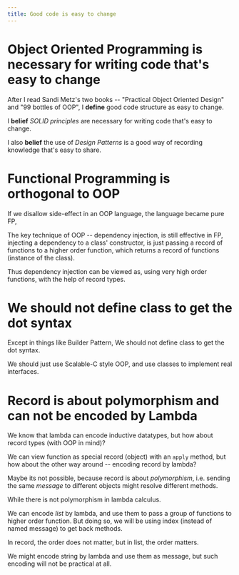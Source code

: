 ```yaml
---
title: Good code is easy to change
---
```


# Object Oriented Programming is necessary for writing code that's easy to change

After I read Sandi Metz's two books --
"Practical Object Oriented Design" and "99 bottles of OOP",
I **define** good code structure as easy to change.

I **belief** _SOLID principles_ are necessary
for writing code that's easy to change.

I also **belief** the use of _Design Patterns_ is a good way
of recording knowledge that's easy to share.

# Functional Programming is orthogonal to OOP

If we disallow side-effect in an OOP language, the language became pure FP,

The key technique of OOP -- dependency injection, is still effective in FP,
injecting a dependency to a class' constructor, is just
passing a record of functions to a higher order function,
which returns a record of functions (instance of the class).

Thus dependency injection can be viewed as,
using very high order functions,
with the help of record types.

# We should not define class to get the dot syntax

Except in things like Builder Pattern,
We should not define class to get the dot syntax.

We should just use Scalable-C style OOP,
and use classes to implement real interfaces.

# Record is about polymorphism and can not be encoded by Lambda

We know that lambda can encode inductive datatypes,
but how about record types (with OOP in mind)?

We can view function as special record (object) with an `apply` method,
but how about the other way around -- encoding record by lambda?

Maybe its not possible, because record is about _polymorphism_,
i.e. sending the same _message_ to different objects might resolve different methods.

While there is not polymorphism in lambda calculus.

We can encode _list_ by lambda,
and use them to pass a group of functions to higher order function.
But doing so, we will be using index (instead of named message) to get back methods.

In record, the order does not matter, but in list, the order matters.

We might encode string by lambda and use them as message,
but such encoding will not be practical at all.
